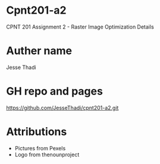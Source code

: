 # Cpnt201-a2
CPNT 201 Assignment 2 - Raster Image Optimization Details



# Auther name
Jesse Thadi

# GH repo and pages
https://github.com/JesseThadi/cpnt201-a2.git


# Attributions
- Pictures from Pexels
- Logo from thenounproject

# 